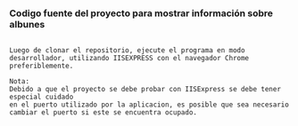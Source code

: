 ### Codigo fuente del proyecto para mostrar información sobre albunes
```

Luego de clonar el repositorio, ejecute el programa en modo desarrollador, utilizando IISEXPRESS con el navegador Chrome preferiblemente.

Nota:
Debido a que el proyecto se debe probar con IISExpress se debe tener especial cuidado 
en el puerto utilizado por la aplicacion, es posible que sea necesario cambiar el puerto si este se encuentra ocupado.

```